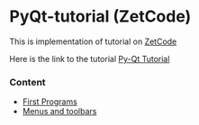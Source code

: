 # PyQt-tutorial (ZetCode)

This is implementation of tutorial on [ZetCode](http://zetcode.com) 

Here is the link to the tutorial [Py-Qt Tutorial](http://zetcode.com/gui/pyqt5/)

### Content

* [First Programs](https://github.com/duskybomb/PyQt-tutorial/tree/master/FirstProgram)
* [Menus and toolbars](https://github.com/duskybomb/PyQt-tutorial/tree/master/MenuAndToolbars)